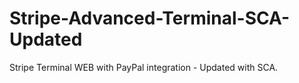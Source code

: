 # Stripe-Advanced-Terminal-SCA-Updated
Stripe Terminal WEB with PayPal integration - Updated with SCA.
